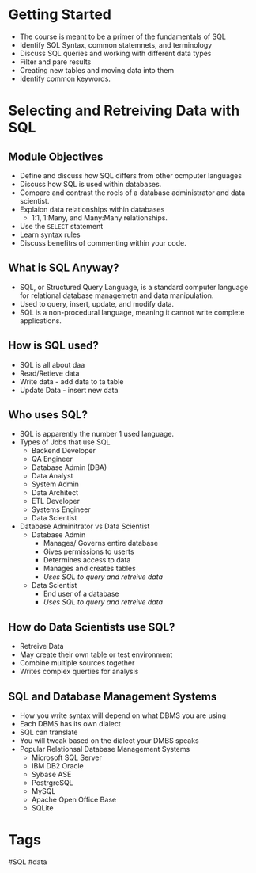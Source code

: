 # Getting Started
- The course is meant to be a primer of the fundamentals of SQL
- Identify SQL Syntax, common statemnets, and terminology
- Discuss SQL queries and working with different data types
- Filter and pare results
- Creating new tables and moving data into them
- Identify common keywords.

# Selecting and Retreiving Data with SQL
## Module Objectives
- Define and discuss how SQL differs from other ocmputer languages
- Discuss how SQL is used within databases.
- Compare and contrast the roels of a database administrator and data scientist.
- Explaion data relationships within databases
	- 1:1, 1:Many, and Many:Many relationships.
- Use the `SELECT` statement
- Learn syntax rules
- Discuss benefitrs of commenting within your code.

## What is SQL Anyway?
- SQL, or Structured Query Language, is a standard computer language for relational database managemetn and data manipulation.
- Used to query, insert, update, and modify data.
- SQL is a non-procedural language, meaning it cannot write complete applications.

## How is SQL used?
- SQL is all about daa
- Read/Retieve data
- Write data - add data to ta table
- Update Data - insert new data

## Who uses SQL?
- SQL is apparently the number 1 used language.
- Types of Jobs that use SQL
	- Backend Developer
	- QA Engineer
	- Database Admin (DBA)
	- Data Analyst
	- System Admin
	- Data Architect
	- ETL Developer
	- Systems Engineer
	- Data Scientist
- Database Adminitrator vs Data Scientist
	- Database Admin
		- Manages/ Governs entire database
		- Gives permissions to userts
		- Determines access to data
		- Manages and creates tables
		- *Uses SQL to query and retreive data*
	- Data Scientist
		- End user of a database
		- *Uses SQL to query and retreive data*

## How do Data Scientists use SQL?
- Retreive Data
- May create their own table or test environment
- Combine multiple sources together 
- Writes complex querties for analysis

## SQL and Database Management Systems
- How you write syntax will depend on what DBMS you are using
- Each DBMS has its own dialect
- SQL can translate
- You will tweak based on the dialect your DMBS speaks
- Popular Relationsal Database Management Systems
	- Microsoft SQL Server
	- IBM DB2 Oracle
	- Sybase ASE
	- PostrgreSQL
	- MySQL
	- Apache Open Office Base
	- SQLite

# Tags
#SQL #data